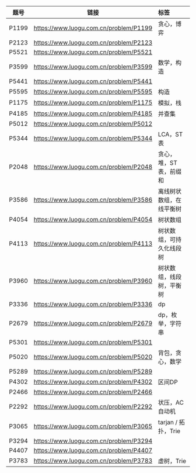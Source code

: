 | 题号  |                  链接                  | 标签                     |
| :---: | :------------------------------------: | :----------------------- |
| P1199 | https://www.luogu.com.cn/problem/P1199 | 贪心，博弈               |
| P2123 | https://www.luogu.com.cn/problem/P2123 |                          |
| P5521 | https://www.luogu.com.cn/problem/P5521 |                          |
| P3599 | https://www.luogu.com.cn/problem/P3599 | 数学，构造               |
| P5441 | https://www.luogu.com.cn/problem/P5441 |                          |
| P5595 | https://www.luogu.com.cn/problem/P5595 | 构造                     |
| P1175 | https://www.luogu.com.cn/problem/P1175 | 模拟，栈                 |
| P4185 | https://www.luogu.com.cn/problem/P4185 | 并查集                   |
| P5012 | https://www.luogu.com.cn/problem/P5012 |                          |
| P5344 | https://www.luogu.com.cn/problem/P5344 | LCA，ST表                |
| P2048 | https://www.luogu.com.cn/problem/P2048 | 贪心，堆，ST表，前缀和   |
| P3586 | https://www.luogu.com.cn/problem/P3586 | 离线树状数组，在线平衡树 |
| P4054 | https://www.luogu.com.cn/problem/P4054 | 树状数组                 |
| P4113 | https://www.luogu.com.cn/problem/P4113 | 树状数组，可持久化线段树 |
| P3960 | https://www.luogu.com.cn/problem/P3960 | 树状数组，线段树，平衡树 |
| P3336 | https://www.luogu.com.cn/problem/P3336 | dp                       |
| P2679 | https://www.luogu.com.cn/problem/P2679 | dp，枚举，字符串         |
| P5301 | https://www.luogu.com.cn/problem/P5301 |                          |
| P5020 | https://www.luogu.com.cn/problem/P5020 | 背包，贪心，数学         |
| P5289 | https://www.luogu.com.cn/problem/P5289 |                          |
| P4302 | https://www.luogu.com.cn/problem/P4302 | 区间DP                   |
| P2466 | https://www.luogu.com.cn/problem/P2466 |                          |
| P2292 | https://www.luogu.com.cn/problem/P2292 | 状压，AC自动机           |
| P3065 | https://www.luogu.com.cn/problem/P3065 | tarjan / 拓扑，Trie      |
| P3294 | https://www.luogu.com.cn/problem/P3294 |                          |
| P4407 | https://www.luogu.com.cn/problem/P4407 |                          |
| P3783 | https://www.luogu.com.cn/problem/P3783 | 虚树，Trie               |